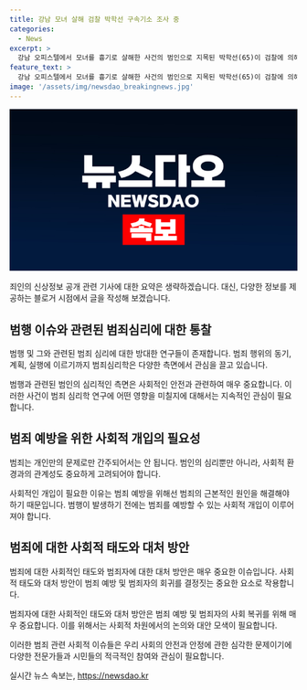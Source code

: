 ```yaml
---
title: 강남 모녀 살해 검찰 박학선 구속기소 조사 중
categories:
  - News
excerpt: >
  강남 오피스텔에서 모녀를 흉기로 살해한 사건의 범인으로 지목된 박학선(65)이 검찰에 의해 구속 상태로 재판에 넘겨졌다. 박학선은 피해자들과의 관계 문제로 인해 범행을 저질렀다 주장했지만, 검찰은 사전에 범행을 계획한 것으로 밝혀내고 있다. 또한, 피해자에게 협박을 가했고, 신상정보 공개로 범행의 잔인성과 피해의 중대성을 강조하며 사건을 알리고 있다. #박학선 #살해 #검찰 #강남 #A씨
feature_text: >
  강남 오피스텔에서 모녀를 흉기로 살해한 사건의 범인으로 지목된 박학선(65)이 검찰에 의해 구속 상태로 재판에 넘겨졌다. 박학선은 피해자들과의 관계 문제로 인해 범행을 저질렀다 주장했지만, 검찰은 사전에 범행을 계획한 것으로 밝혀내고 있다. 또한, 피해자에게 협박을 가했고, 신상정보 공개로 범행의 잔인성과 피해의 중대성을 강조하며 사건을 알리고 있다. #박학선 #살해 #검찰 #강남 #A씨
image: '/assets/img/newsdao_breakingnews.jpg'
---
```


<p><img src="/assets/img/newsdao_breakingnews.jpg" alt="implanttips 속보" /></p>

<p>죄인의 신상정보 공개 관련 기사에 대한 요약은 생략하겠습니다. 대신, 다양한 정보를 제공하는 블로거 시점에서 글을 작성해 보겠습니다.</p>

<h2 data-ke-size="size26">범행 이슈와 관련된 범죄심리에 대한 통찰</h2>

<p data-ke-size="size16">범행 및 그와 관련된 범죄 심리에 대한 방대한 연구들이 존재합니다. 범죄 행위의 동기, 계획, 실행에 이르기까지 범죄심리학은 다양한 측면에서 관심을 끌고 있습니다.</p>

<p>범행과 관련된 범인의 심리적인 측면은 사회적인 안전과 관련하여 매우 중요합니다. 이러한 사건이 범죄 심리학 연구에 어떤 영향을 미칠지에 대해서는 지속적인 관심이 필요합니다.</p>

<h2 data-ke-size="size26">범죄 예방을 위한 사회적 개입의 필요성</h2>

<p data-ke-size="size16">범죄는 개인만의 문제로만 간주되어서는 안 됩니다. 범인의 심리뿐만 아니라, 사회적 환경과의 관계성도 중요하게 고려되어야 합니다.</p>

<p>사회적인 개입이 필요한 이유는 범죄 예방을 위해선 범죄의 근본적인 원인을 해결해야 하기 때문입니다. 범행이 발생하기 전에는 범죄를 예방할 수 있는 사회적 개입이 이루어져야 합니다.</p>

<h2 data-ke-size="size26">범죄에 대한 사회적 태도와 대처 방안</h2>

<p data-ke-size="size16">범죄에 대한 사회적인 태도와 범죄자에 대한 대처 방안은 매우 중요한 이슈입니다. 사회적 태도와 대처 방안이 범죄 예방 및 범죄자의 회귀를 결정짓는 중요한 요소로 작용합니다.</p>

<p>범죄자에 대한 사회적인 태도와 대처 방안은 범죄 예방 및 범죄자의 사회 복귀를 위해 매우 중요합니다. 이를 위해서는 사회적 차원에서의 논의와 대안 모색이 필요합니다.</p>

<p>이러한 범죄 관련 사회적 이슈들은 우리 사회의 안전과 안정에 관한 심각한 문제이기에 다양한 전문가들과 시민들의 적극적인 참여와 관심이 필요합니다.</p>
실시간 뉴스 속보는, <a href="https://newsdao.kr" rel="dofollow">https://newsdao.kr</a>



